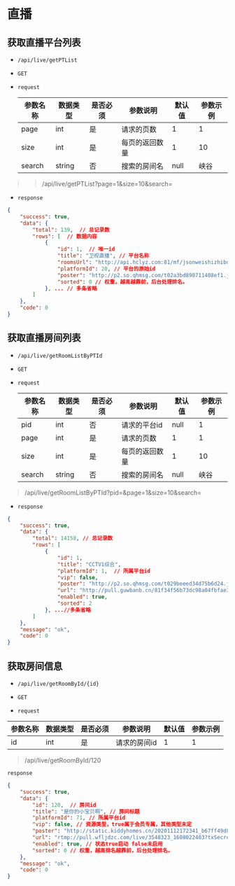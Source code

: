 # 直播

## 获取直播平台列表

* `/api/live/getPTList`

* `GET`

* `request`

  | 参数名称 | 数据类型 | 是否必须 | 参数说明       | 默认值 | 参数示例 |
  | -------- | -------- | -------- | -------------- | ------ | -------- |
  | page     | int      | 是       | 请求的页数     | 1      | 1        |
  | size     | int      | 是       | 每页的返回数量 | 1      | 10       |
  | search   | string   | 否       | 搜索的房间名   | null   | 峡谷     |


> > /api/live/getPTList?page=1&size=10&search=

* `response`

```json
{
    "success": true,
    "data": {
        "total": 139,  // 总记录数
        "rows": [  // 数据内容
            {
                "id": 1,  // 唯一id
                "title": "卫视直播", // 平台名称
                "roomsUrl": "http://api.hclyz.com:81/mf/jsonweishizhibo.txt",  //不显示内容
                "platformId": 20, // 平台的原始id
                "poster": "http://p2.so.qhmsg.com/t02a3bd890711408ef1.jpg", // 平台封面
                "sorted": 0 // 权重，越高越靠前，后台处理排名。
            }, ... // 多条省略
        ]
    },
    "code": 0
}
```



## 获取直播房间列表

* `/api/live/getRoomListByPTId`

* `GET`

* `request`

  | 参数名称 | 数据类型 | 是否必须 | 参数说明       | 默认值 | 参数示例 |
  | -------- | -------- | -------- | -------------- | ------ | -------- |
  | pid     | int      | 否       | 请求的平台id  | null      | 1      |
  | page     | int      | 是       | 请求的页数     | 1      | 1        |
  | size     | int      | 是       | 每页的返回数量 | 1      | 10       |
  | search   | string   | 否       | 搜索的房间名   | null   | 峡谷     |

> /api/live/getRoomListByPTId?pid=&page=1&size=10&search=

* `response`

```json
{
    "success": true,
    "data": {
        "total": 14158, // 总记录数
        "rows": [
            {
                "id": 1,
                "title": "CCTV1综合",
                "platformId": 1,  // 所属平台id
                "vip": false,
                "poster": "http://p2.so.qhmsg.com/t029beeed34d75b6d24.jpg",
                "url": "http://pull.guwbanb.cn/81f34f56b73dc98a04fbfae39e62e40d",
                "enabled": true,
                "sorted": 2
            }, ...//多条省略
        ]
    },
    "message": "ok",
    "code": 0
}
```

## 获取房间信息
* `/api/live/getRoomById/{id}`

* `GET`

* `request`

| 参数名称 | 数据类型 | 是否必须 | 参数说明       | 默认值 | 参数示例 |
| -------- | -------- | -------- | -------------- | ------ | -------- |
| id     | int      | 是       | 请求的房间id | 1     | 1 |

> /api/live/getRoomById/120

`response`

```json
{
    "success": true,
    "data": {
        "id": 120,  // 房间id
        "title": "是你的小宝贝啊", // 房间标题
        "platformId": 71, // 所属平台id
        "vip": false, // 资源类型，true属于会员专属，其他类型未定
        "poster": "http://static.kiddyhomes.cn/20201112172341_b67ff49d8c3e73173b1946bd509f2a11?imageView2/2/w/600/h/600",   //封面
        "url": "rtmp://pull.wfljdzc.com/live/3548323_1608022403?txSecret=d888bb00279eadc84534700add234c1e&txTime=5FD88853", //直播的流地址
        "enabled": true, // 状态true启动 false未启用
        "sorted": 0 // 权重，越高排名越靠前，后台处理排名。
    },
    "message": "ok",
    "code": 0
}
```
